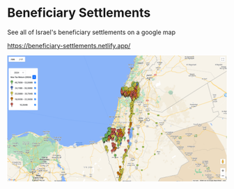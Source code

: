 # Beneficiary Settlements

See all of Israel's beneficiary settlements on a google map

https://beneficiary-settlements.netlify.app/
<a href="https://beneficiary-settlements.netlify.app/" target="_blank"></a>

![image](./public/preview.png)
